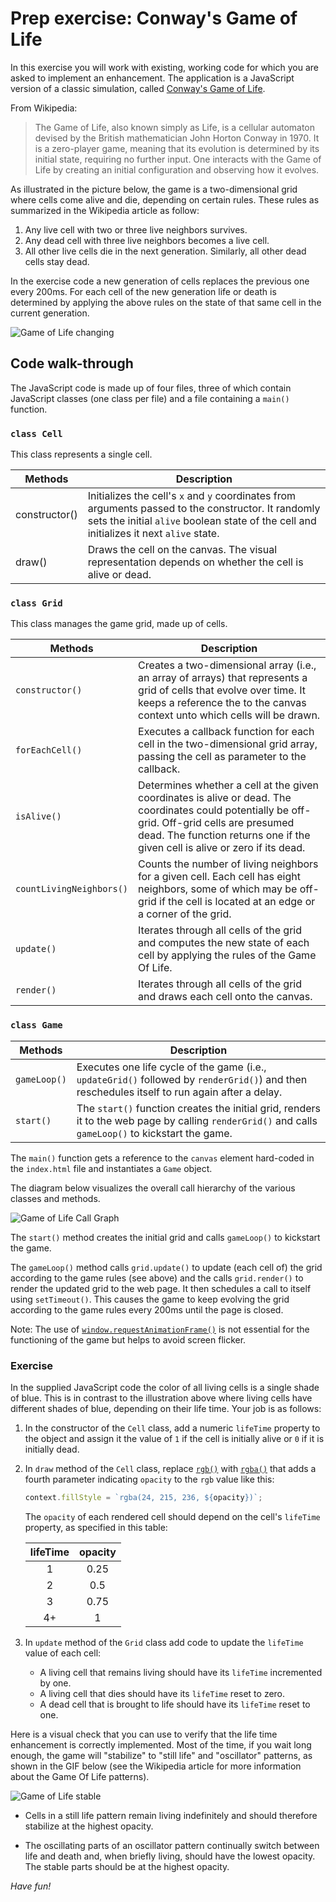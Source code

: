 # Prep exercise: Conway's Game of Life

In this exercise you will work with existing, working code for which you are asked to implement an enhancement. The application is a JavaScript version of a classic simulation, called [Conway's Game of Life](https://en.wikipedia.org/wiki/Conway%27s_Game_of_Life).

From Wikipedia:

> The Game of Life, also known simply as Life, is a cellular automaton devised by the British mathematician John Horton Conway in 1970. It is a zero-player game, meaning that its evolution is determined by its initial state, requiring no further input. One interacts with the Game of Life by creating an initial configuration and observing how it evolves.

As illustrated in the picture below, the game is a two-dimensional grid where cells come alive and die, depending on certain rules. These rules as summarized in the Wikipedia article as follow:

1. Any live cell with two or three live neighbors survives.
2. Any dead cell with three live neighbors becomes a live cell.
3. All other live cells die in the next generation. Similarly, all other dead cells stay dead.

In the exercise code a new generation of cells replaces the previous one every 200ms. For each cell of the new generation life or death is determined by applying the above rules on the state of that same cell in the current generation.

![Game of Life changing](../../../assets/game-of-life-1.gif)

## Code walk-through

The JavaScript code is made up of four files, three of which contain JavaScript classes (one class per file) and a file containing a `main()` function.

### `class Cell`

This class represents a single cell.

<!--prettier-ignore-->
| Methods  | Description |
|----------|-------------|
| constructor() | Initializes the cell's `x` and `y` coordinates from arguments passed to the constructor. It randomly sets the initial `alive` boolean state of the cell and initializes it next `alive` state. |
| draw() | Draws the cell on the canvas. The visual representation depends on whether the cell is alive or dead. |

### `class Grid`

This class manages the game grid, made up of cells.

<!--prettier-ignore-->
| Methods  | Description |
|----------|-------------|
| `constructor()` | Creates a two-dimensional array (i.e., an array of arrays) that represents a grid of cells that evolve over time. It keeps a reference the to the canvas context unto which cells will be drawn. |
| `forEachCell()` | Executes a callback function for each cell in the two-dimensional grid array, passing the cell as parameter to the callback. |
| `isAlive()` | Determines whether a cell at the given coordinates is alive or dead. The coordinates could potentially be off-grid. Off-grid cells are presumed dead. The function returns one if the given cell is alive or zero if its dead. |
| `countLivingNeighbors()` | Counts the number of living neighbors for a given cell. Each cell has eight neighbors, some of which may be off-grid if the cell is located at an edge or a corner of the grid. |
| `update()` | Iterates through all cells of the grid and computes the new state of each cell by applying the rules of the Game Of Life. |
| `render()` | Iterates through all cells of the grid and draws each cell onto the canvas. |

### `class Game`

<!--prettier-ignore-->
| Methods  | Description |
|----------|-------------|
| `gameLoop()` | Executes one life cycle of the game (i.e., `updateGrid()` followed by `renderGrid()`) and then reschedules itself to run again after a delay. |
| `start()` | The `start()` function creates the initial grid, renders it to the web page by calling `renderGrid()` and calls `gameLoop()` to kickstart the game. |

The `main()` function gets a reference to the `canvas` element hard-coded in the `index.html` file and instantiates a `Game` object.

The diagram below visualizes the overall call hierarchy of the various classes and methods.

![Game of Life Call Graph](../../../assets/GameOfLife.png)

The `start()` method creates the initial grid and calls `gameLoop()` to kickstart the game.

The `gameLoop()` method calls `grid.update()` to update (each cell of) the grid according to the game rules (see above) and the calls `grid.render()` to render the updated grid to the web page. It then schedules a call to itself using `setTimeout()`. This causes the game to keep evolving the grid according to the game rules every 200ms until the page is closed.

Note: The use of [`window.requestAnimationFrame()`](https://developer.mozilla.org/en-US/docs/Web/API/window/requestAnimationFrame) is not essential for the functioning of the game but helps to avoid screen flicker.

### Exercise

In the supplied JavaScript code the color of all living cells is a single shade of blue. This is in contrast to the illustration above where living cells have different shades of blue, depending on their life time. Your job is as follows:

1. In the constructor of the `Cell` class, add a numeric `lifeTime` property to the object and assign it the value of `1` if the cell is initially alive or `0` if it is initially dead.

2. In `draw` method of the `Cell` class, replace [`rgb()`](<https://developer.mozilla.org/en-US/docs/Web/CSS/color_value/rgb()>) with [`rgba()`](<https://developer.mozilla.org/en-US/docs/Web/CSS/color_value/rgba()>) that adds a fourth parameter indicating `opacity` to the `rgb` value like this:

   ```js
   context.fillStyle = `rgba(24, 215, 236, ${opacity})`;
   ```

   The `opacity` of each rendered cell should depend on the cell's `lifeTime` property, as specified in this table:

   | lifeTime | opacity |
   | :------: | :-----: |
   |    1     |  0.25   |
   |    2     |   0.5   |
   |    3     |  0.75   |
   |    4+    |    1    |

3. In `update` method of the `Grid` class add code to update the `lifeTime` value of each cell:

   - A living cell that remains living should have its `lifeTime` incremented by one.
   - A living cell that dies should have its `lifeTime` reset to zero.
   - A dead cell that is brought to life should have its `lifeTime` reset to one.

Here is a visual check that you can use to verify that the life time enhancement is correctly implemented. Most of the time, if you wait long enough, the game will "stabilize" to "still life" and "oscillator" patterns, as shown in the GIF below (see the Wikipedia article for more information about the Game Of Life patterns).

![Game of Life stable](../../../assets/game-of-life-2.gif)

- Cells in a still life pattern remain living indefinitely and should therefore stabilize at the highest opacity.

- The oscillating parts of an oscillator pattern continually switch between life and death and, when briefly living, should have the lowest opacity. The stable parts should be at the highest opacity.

_Have fun!_
